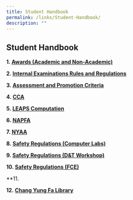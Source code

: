 ```yaml
---
title: Student Handbook
permalink: /links/Student-Handbook/
description: ""
---
```

## Student Handbook

**1. [Awards (Academic and Non-Academic)](/files/Links/Student%20Handbook/Awards%20(Academic%20and%20Non%20Academic).pdf)**

**2. [Internal Examinations Rules and Regulations](/files/Links/Student%20Handbook/Internal%20Examination%20Rules%20and%20Regulations.pdf)**  

**3. [Assessment and Promotion Criteria](/files/Links/Student%20Handbook/Assessment%20and%20Promotion%20Criteria.pdf)**  

**4. [CCA](/files/Links/Student%20Handbook/CCA.pdf)**

**5. [LEAPS Computation](/files/Links/Student%20Handbook/LEAPS.pdf)**

**6. [NAPFA](/files/Links/Student%20Handbook/NAPFA%20Standards.pdf)**

**7. [NYAA](/files/Links/Student%20Handbook/NYAA.pdf)**

**8. [Safety Regulations (Computer Labs)](/files/Links/Student%20Handbook/Safety%20Regulations%20in%20Computer%20Labs.pdf)**

**9. [Safety Regulations (D&T Workshop)](/files/Links/Student%20Handbook/Safety%20Regulations%20in%20D&T%20Workshop.pdf)**

**10. [Safety Regulations (FCE)](/files/Links/Student%20Handbook/Safety%20Regulations%20in%20Kitchen.pdf)**

**11.

**12. [Chang Yung Fa Library](/files/Links/Student%20Handbook/Chang%20Yung%20Fa%20LIBRARY.pdf)**